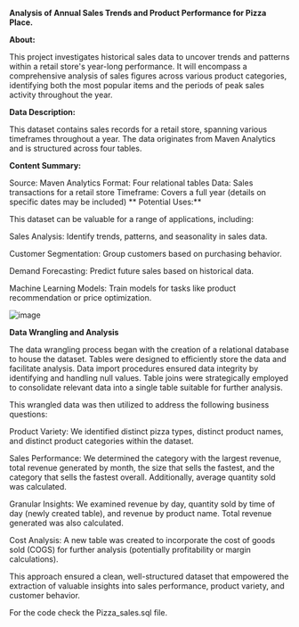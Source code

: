 **Analysis of Annual Sales Trends and Product Performance for Pizza Place.**

**About:**

This project investigates historical sales data to uncover trends and patterns within a retail store's year-long performance. 
It will encompass a comprehensive analysis of sales figures across various product categories, identifying both the most popular items and the periods of peak sales activity throughout the year.

**Data Description:**

This dataset contains sales records for a retail store, spanning various timeframes throughout a year. The data originates from Maven Analytics and is structured across four tables.

**Content Summary:**

Source: Maven Analytics
Format: Four relational tables
Data: Sales transactions for a retail store
Timeframe: Covers a full year (details on specific dates may be included)
**
Potential Uses:**

This dataset can be valuable for a range of applications, including:

Sales Analysis: Identify trends, patterns, and seasonality in sales data.

Customer Segmentation: Group customers based on purchasing behavior.

Demand Forecasting: Predict future sales based on historical data.

Machine Learning Models: Train models for tasks like product recommendation or price optimization.

![image](https://github.com/SylviaOnyeagoro/PIZZA-PLACE-SALES/assets/130214314/b0add52b-04d8-4119-9685-2d26d1cf1c45)

**Data Wrangling and Analysis**

The data wrangling process began with the creation of a relational database to house the dataset. Tables were designed to efficiently store the data and facilitate analysis. Data import procedures ensured data integrity by identifying and handling null values. Table joins were strategically employed to consolidate relevant data into a single table suitable for further analysis.

This wrangled data was then utilized to address the following business questions:

Product Variety: We identified distinct pizza types, distinct product names, and distinct product categories within the dataset.

Sales Performance: We determined the category with the largest revenue, total revenue generated by month, the size that sells the fastest, and the category that sells the fastest overall. Additionally, average quantity sold was calculated.

Granular Insights: We examined revenue by day, quantity sold by time of day (newly created table), and revenue by product name. Total revenue generated was also calculated.

Cost Analysis: A new table was created to incorporate the cost of goods sold (COGS) for further analysis (potentially profitability or margin calculations).

This approach ensured a clean, well-structured dataset that empowered the extraction of valuable insights into sales performance, product variety, and customer behavior.

For the code check the Pizza_sales.sql file.



